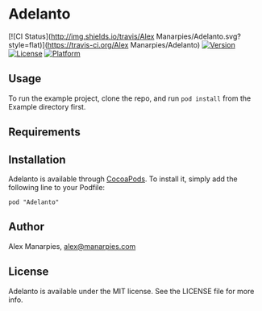 # Adelanto

[![CI Status](http://img.shields.io/travis/Alex Manarpies/Adelanto.svg?style=flat)](https://travis-ci.org/Alex Manarpies/Adelanto)
[![Version](https://img.shields.io/cocoapods/v/Adelanto.svg?style=flat)](http://cocoadocs.org/docsets/Adelanto)
[![License](https://img.shields.io/cocoapods/l/Adelanto.svg?style=flat)](http://cocoadocs.org/docsets/Adelanto)
[![Platform](https://img.shields.io/cocoapods/p/Adelanto.svg?style=flat)](http://cocoadocs.org/docsets/Adelanto)

## Usage

To run the example project, clone the repo, and run `pod install` from the Example directory first.

## Requirements

## Installation

Adelanto is available through [CocoaPods](http://cocoapods.org). To install
it, simply add the following line to your Podfile:

    pod "Adelanto"

## Author

Alex Manarpies, alex@manarpies.com

## License

Adelanto is available under the MIT license. See the LICENSE file for more info.

